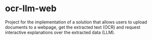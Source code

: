 # ocr-llm-web
Project for the implementation of a solution that allows users to upload documents to a webpage, get the extracted text (OCR) and request interactive explanations over the extracted data (LLM).
